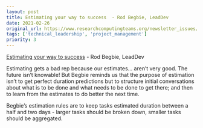 ```yaml
---
layout: post
title: Estimating your way to success  - Rod Begbie, LeadDev
date: 2021-02-26
original_url: https://www.researchcomputingteams.org/newsletter_issues/0063
tags: ['technical_leadership', 'project_management']
priority: 3
---
```


<!-- markdownlint-disable MD033 -->
<!-- markdownlint-disable MD041 -->
<!-- markdownlint-disable MD049 -->

[Estimating your way to success](https://leaddev.com/productivity-eng-velocity/estimating-your-way-success)  - Rod Begbie, LeadDev

Estimating gets a bad rep because our estimates… aren’t very good.  The future isn’t knowable!  But Begbie reminds us that the purpose of estimation isn’t to get perfect duration predictions but to structure initial conversations about what is to be done and what needs to be done to get there; and then to learn from the estimates to do better the next time.

Begbie’s estimation rules are to keep tasks estimated duration between a half and two days - larger tasks should be broken down, smaller tasks should be aggregated.

